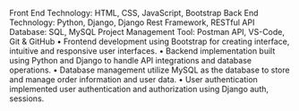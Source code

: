 Front End Technology: HTML, CSS, JavaScript, Bootstrap
Back End Technology: Python, Django, Django Rest Framework, RESTful API
Database: SQL, MySQL
Project Management Tool: Postman API, VS-Code, Git & GitHub
• Frontend development using Bootstrap for creating interface, intuitive and responsive user interfaces.
•	Backend implementation built using Python and Django to handle API integrations and database operations.
•	Database management utilize MySQL as the database to store and manage order information and user data.
•	User authentication implemented user authentication and authorization using Django auth, sessions.

